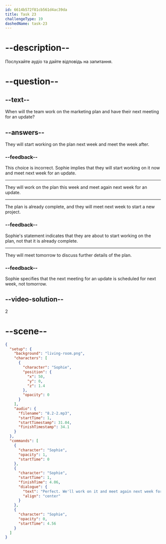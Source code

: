 ```yaml
---
id: 6614b572f81cb561d4ac39da
title: Task 23
challengeType: 19
dashedName: task-23
---
```


<!-- (Audio) Sophie: Perfect. We'll work on it and meet again next week for an update. -->

# --description--

Послухайте аудіо та дайте відповідь на запитання.

# --question--

## --text--

When will the team work on the marketing plan and have their next meeting for an update?

## --answers--

They will start working on the plan next week and meet the week after.

### --feedback--

This choice is incorrect. Sophie implies that they will start working on it now and meet next week for an update.

---

They will work on the plan this week and meet again next week for an update.

---

The plan is already complete, and they will meet next week to start a new project.

### --feedback--

Sophie's statement indicates that they are about to start working on the plan, not that it is already complete.

---

They will meet tomorrow to discuss further details of the plan.

### --feedback--

Sophie specifies that the next meeting for an update is scheduled for next week, not tomorrow.

## --video-solution--

2

# --scene--

```json
{
  "setup": {
    "background": "living-room.png",
    "characters": [
      {
        "character": "Sophie",
        "position": {
          "x": 50,
          "y": 0,
          "z": 1.4
        },
        "opacity": 0
      }
    ],
    "audio": {
      "filename": "8.2-2.mp3",
      "startTime": 1,
      "startTimestamp": 31.04,
      "finishTimestamp": 34.1
    }
  },
  "commands": [
    {
      "character": "Sophie",
      "opacity": 1,
      "startTime": 0
    },
    {
      "character": "Sophie",
      "startTime": 1,
      "finishTime": 4.06,
      "dialogue": {
        "text": "Perfect. We'll work on it and meet again next week for an update.",
        "align": "center"
      }
    },
    {
      "character": "Sophie",
      "opacity": 0,
      "startTime": 4.56
    }
  ]
}
```
